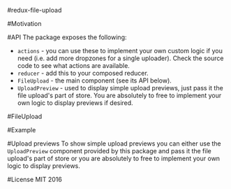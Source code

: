 #redux-file-upload

#Motivation

#API
The package exposes the following:

- `actions` - you can use these to implement your own custom logic if you need (i.e. add more dropzones for a single uploader). Check the source code to see what actions are available.
- `reducer` - add this to your composed reducer.
- `FileUpload` - the main component (see its API below).
- `UploadPreview` - used to display simple upload previews, just pass it the file upload's part of store. You are absolutely to free to implement your own logic to display previews if desired.

#FileUpload


#Example

#Upload previews
To show simple upload previews you can either use the `UploadPreview` component provided by this package and pass it the file upload's part of store or you are absolutely to free to implement your own logic to display previews.

#License
MIT 2016
